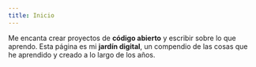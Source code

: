 ```yaml
---
title: Inicio
---
```


Me encanta crear proyectos de **código abierto** y escribir sobre lo que aprendo. Esta página es mi **jardín digital**, un compendio de las cosas que he aprendido y creado a lo largo de los años.